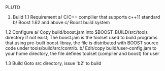 PLUTO

1. Build
1.1 Requirement
    a/ C/C++ compilier that supports c++11 standard
    b/ Boost 1.62 and above
    c/ Boost build system

1.2 Configure
    a/ Copy build/boost.jam into $BOOST_BUILD/src/tools directory if not exist;
       The boost.jam is the toolset used to build programs that using pre-built boost libray, the file is distributed with BOOST source code under tools/build/src/contrib.
    b/ Edit/copy build/user-config.jam to your home directory, the file defines toolset (compiler and boost) for user

1.3 Build
    Goto src directory, issue 'b2' to build
